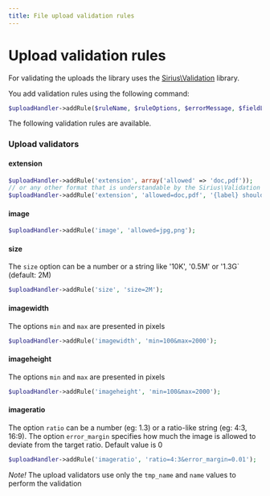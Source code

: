 ```yaml
---
title: File upload validation rules
---
```


# Upload validation rules

For validating the uploads the library uses the [Sirius\Validation](https://www.github.com/siriushp/validation) library.

You add validation rules using the following command:

```php
$uploadHandler->addRule($ruleName, $ruleOptions, $errorMessage, $fieldLabel);
```

The following validation rules are available.

### Upload validators

#### extension

```php
$uploadHandler->addRule('extension', array('allowed' => 'doc,pdf'));
// or any other format that is understandable by the Sirius\Validation library, like
$uploadHandler->addRule('extension', 'allowed=doc,pdf', '{label} should be a DOC or PDF file', 'The resume');
```

#### image

```php
$uploadHandler->addRule('image', 'allowed=jpg,png');
```

#### size

The `size` option can be a number or a string like '10K', '0.5M' or '1.3G` (default: 2M)
```php
$uploadHandler->addRule('size', 'size=2M');
```

#### imagewidth

The options `min` and `max` are presented in pixels
```php
$uploadHandler->addRule('imagewidth', 'min=100&max=2000');
```

#### imageheight

The options `min` and `max` are presented in pixels
```php
$uploadHandler->addRule('imageheight', 'min=100&max=2000');
```

#### imageratio

The option `ratio` can be a number (eg: 1.3) or a ratio-like string (eg: 4:3, 16:9).
The option `error_margin` specifies how much the image is allowed to deviate from the target ratio. Default value is 0
```php
$uploadHandler->addRule('imageratio', 'ratio=4:3&error_margin=0.01');
```

*Note!* The upload validators use only the `tmp_name` and `name` values to perform the validation